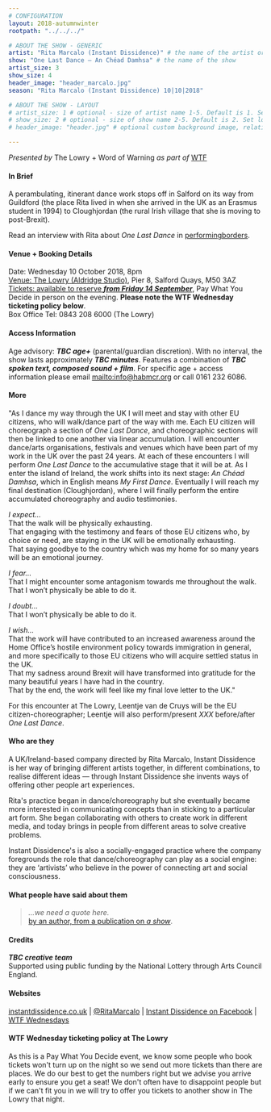 ```yaml
---
# CONFIGURATION
layout: 2018-autumnwinter
rootpath: "../../../"

# ABOUT THE SHOW - GENERIC
artist: "Rita Marcalo (Instant Dissidence)" # the name of the artist or company
show: "One Last Dance — An Chéad Damhsa" # the name of the show
artist_size: 3
show_size: 4
header_image: "header_marcalo.jpg"    
season: "Rita Marcalo (Instant Dissidence) 10|10|2018"

# ABOUT THE SHOW - LAYOUT
# artist_size: 1 # optional - size of artist name 1-5. Default is 1. Set longer names to lower values
# show_size: 2 # optional - size of show name 2-5. Default is 2. Set longer names to lower values
# header_image: "header.jpg" # optional custom background image, relative to current page

---
```

*Presented by* The Lowry + Word of Warning *as part of* <a href="http://www.thelowry.com/takearisk/take-a-risk-wtf-wednesday" target="_blank">WTF</a>           
         
#### In Brief      
A perambulating, itinerant dance work stops off in Salford on its way from Guildford (the place Rita lived in when she arrived in the UK as an Erasmus student in 1994) to Cloughjordan (the rural Irish village that she is moving to post-Brexit).       
        
Read an interview with Rita about *One Last Dance* in <a href="http://performingborders.live/2018/05/14/rita-marcalo-may-2018" target="_blank">performingborders</a>.         
        
#### Venue + Booking Details           
Date: Wednesday 10 October 2018, 8pm          
<a href="http://www.thelowry.com/plan-your-visit/getting-here" target="_blank">Venue: The Lowry (Aldridge Studio)</a>, Pier 8, Salford Quays, M50 3AZ         
<a href="https://www.thelowry.com/events/rita-marcalo-one-last-dance" target="_blank">Tickets: available to reserve ***from Friday 14 September***</a>, Pay What You Decide in person on the evening. **Please note the WTF Wednesday ticketing policy below**.          
Box Office Tel: 0843 208 6000 (The Lowry)          
          
#### Access Information        
Age advisory: ***TBC age+*** (parental/guardian discretion). With no interval, the show lasts approximately ***TBC minutes***. Features a combination of ***TBC spoken text, composed sound + film***. For specific age + access information please email <mailto:info@habmcr.org> or call 0161 232 6086.     
             
#### More         
"As I dance my way through the UK I will meet and stay with other EU citizens, who will walk/dance part of the way with me. Each EU citizen will choreograph a section of *One Last Dance*, and choreographic sections will then be linked to one another via linear accumulation. I will encounter dance/arts organisations, festivals and venues which have been part of my work in the UK over the past 24 years. At each of these encounters I will perform *One Last Dance* to the accumulative stage that it will be at. As I enter the island of Ireland, the work shifts into its next stage: *An Chéad Damhsa*, which in English means *My First Dance*. Eventually I will reach my final destination (Cloughjordan), where I will finally perform the entire accumulated choreography and audio testimonies.         
         
*I expect…*<br>That the walk will be physically exhausting.<br>That engaging with the testimony and fears of those EU citizens who, by choice or need, are staying in the UK will be emotionally exhausting.<br>That saying goodbye to the country which was my home for so many years will be an emotional journey.        
          
*I fear…*<br>That I might encounter some antagonism towards me throughout the walk.<br>That I won’t physically be able to do it.       
        
*I doubt…*<br>That I won’t physically be able to do it.        
          
*I wish…*<br>That the work will have contributed to an increased awareness around the Home Office’s hostile environment policy towards immigration in general, and more specifically to those EU citizens who will acquire settled status in the UK.<br>That my sadness around Brexit will have transformed into gratitude for the many beautiful years I have had in the country.<br>That by the end, the work will feel like my final love letter to the UK."        
         
For this encounter at The Lowry, Leentje van de Cruys will be the EU citizen-choreographer; Leentje will also perform/present *XXX* before/after *One Last Dance*.        
         
#### Who are they        
A UK/Ireland-based company directed by Rita Marcalo, Instant Dissidence is her way of bringing different artists together, in different combinations, to realise different ideas — through Instant Dissidence she invents ways of offering other people art experiences.        
        
Rita's practice began in dance/choreography but she eventually became more interested in communicating concepts than in sticking to a particular art form. She began collaborating with others to create work in different media, and today brings in people from different areas to solve creative problems.        
         
Instant Dissidence's is also a socially-engaged practice where the company foregrounds the role that dance/choreography can play as a social engine: they are ‘artivists’ who believe in the power of connecting art and social consciousness.        
          
#### What people have said about them         
>*…we need a quote here.*<br><a href="http://www." target="_blank">by an author, from a publication on *a show*</a>.            
          
#### Credits          
***TBC creative team***<br>Supported using public funding by the National Lottery through Arts Council England.          
           
#### Websites          
<a href="http://www.instantdissidence.co.uk/post/166282214541/one-last-dance-an-ch%C3%A9ad-damhsa" target="_blank">instantdissidence.co.uk</a> | <a href="http://twitter.com/RitaMarcalo" target="_blank">@RitaMarcalo</a> | <a href="http://facebook.com/InstantDissidence" target="_blank">Instant Dissidence on Facebook</a> | <a href="http://www.thelowry.com/takearisk/take-a-risk-wtf-wednesday" target="_blank">WTF Wednesdays</a>         
        
#### WTF Wednesday ticketing policy at The Lowry         
As this is a Pay What You Decide event, we know some people who book tickets won't turn up on the night so we send out more tickets than there are places. We do our best to get the numbers right but we advise you arrive early to ensure you get a seat! We don't often have to disappoint people but if we can't fit you in we will try to offer you tickets to another show in The Lowry that night.
